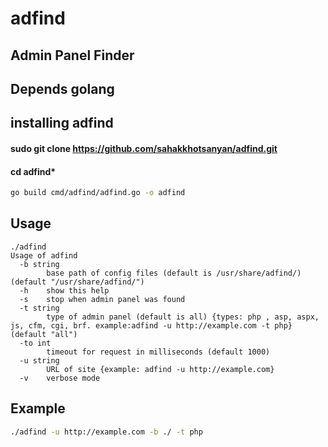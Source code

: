 # adfind
## Admin Panel Finder<br />
## Depends golang
## installing adfind
#### sudo git clone https://github.com/sahakkhotsanyan/adfind.git<br />
#### cd adfind*<br />
```bash
go build cmd/adfind/adfind.go -o adfind
```
## Usage
```text
./adfind
Usage of adfind
  -b string
        base path of config files (default is /usr/share/adfind/) (default "/usr/share/adfind/")
  -h    show this help
  -s    stop when admin panel was found
  -t string
        type of admin panel (default is all) {types: php , asp, aspx, js, cfm, cgi, brf. example:adfind -u http://example.com -t php} (default "all")
  -to int
        timeout for request in milliseconds (default 1000)
  -u string
        URL of site {example: adfind -u http://example.com}
  -v    verbose mode
```

## Example
```bash
./adfind -u http://example.com -b ./ -t php
```
